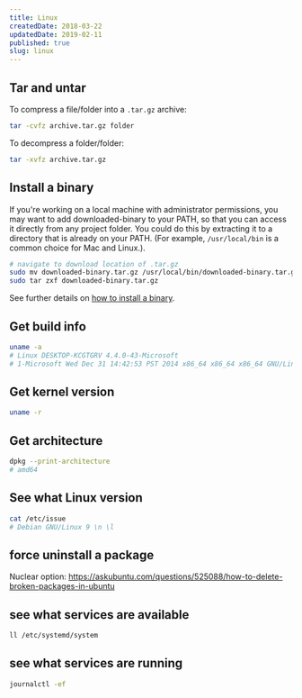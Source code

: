 ```yaml
---
title: Linux
createdDate: 2018-03-22
updatedDate: 2019-02-11
published: true
slug: linux
---
```


## Tar and untar

To compress a file/folder into a `.tar.gz` archive:

```bash
tar -cvfz archive.tar.gz folder
```

To decompress a folder/folder:

```bash
tar -xvfz archive.tar.gz
```

## Install a binary

If you're working on a local machine with administrator permissions,
you may want to add downloaded-binary to your PATH, so that you can
access it directly from any project folder. You could do this by
extracting it to a directory that is already on your PATH. (For
example, `/usr/local/bin` is a common choice for Mac and Linux.).

```bash
# navigate to download location of .tar.gz
sudo mv downloaded-binary.tar.gz /usr/local/bin/downloaded-binary.tar.gz
sudo tar zxf downloaded-binary.tar.gz
```

See further details on [how to install a binary].

## Get build info

```bash
uname -a
# Linux DESKTOP-KCGTGRV 4.4.0-43-Microsoft
# 1-Microsoft Wed Dec 31 14:42:53 PST 2014 x86_64 x86_64 x86_64 GNU/Linux
```

## Get kernel version

```bash
uname -r
```

## Get architecture

```bash
dpkg --print-architecture
# amd64
```

## See what Linux version

```bash
cat /etc/issue
# Debian GNU/Linux 9 \n \l
```

## force uninstall a package

Nuclear option:
https://askubuntu.com/questions/525088/how-to-delete-broken-packages-in-ubuntu

## see what services are available

```bash
ll /etc/systemd/system
```

## see what services are running

```bash
journalctl -ef
```

<!-- Links -->

[how to install a binary]:
  https://www.cyberciti.biz/faq/install-tarballs/
